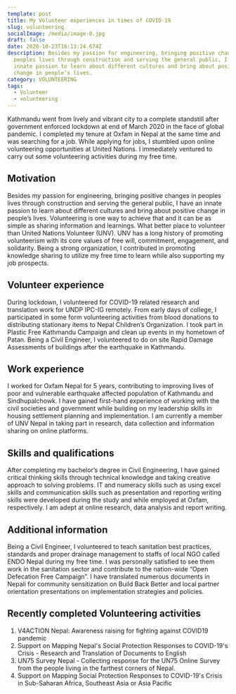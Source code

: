 ```yaml
---
template: post
title: My Volunteer experiences in times of COVID-19
slug: volunteering
socialImage: /media/image-0.jpg
draft: false
date: 2020-10-23T16:13:24.674Z
description: Besides my passion for engineering, bringing positive changes in
  peoples lives through construction and serving the general public, I have an
  innate passion to learn about different cultures and bring about positive
  change in people’s lives.
category: VOLUNTEERING
tags:
  - Volunteer
  - volunteering
---
```

Kathmandu went from lively and vibrant city to a complete standstill after government enforced lockdown at end of March 2020 in the face of global pandemic. I completed my tenure at Oxfam in Nepal at the same time and was searching for a job. While applying for jobs, I stumbled upon online volunteering opportunities at United Nations. I immediately ventured to carry out some volunteering activities during my free time. 

## Motivation

Besides my passion for engineering, bringing positive changes in peoples lives through construction and serving the general public, I have an innate passion to learn about different cultures and bring about positive change in people’s lives. Volunteering is one way to achieve that and it can be as simple as sharing information and learnings. What better place to volunteer than United Nations Volunteer (UNV). UNV has a long history of promoting volunteerism with its core values of free will, commitment, engagement, and solidarity. Being a strong organization, I contributed in promoting knowledge sharing to utilize my free time to learn while also supporting my job prospects.

## Volunteer experience

During lockdown, I volunteered for COVID-19 related research and translation work for UNDP IPC-IG remotely. From early days of college, I participated in some form volunteering activities from blood donations to distributing stationary items to Nepal Children’s Organization. I took part in Plastic Free Kathmandu Campaign and clean up events in my hometown of Patan. Being a Civil Engineer, I volunteered to do on site Rapid Damage Assessments of buildings after the earthquake in Kathmandu.

## Work experience

I worked for Oxfam Nepal for 5 years, contributing to improving lives of poor and vulnerable earthquake affected population of Kathmandu and Sindhupalchowk. I have gained first-hand experience of working with the civil societies and government while building on my leadership skills in housing settlement planning and implementation. I am currently a member of UNV Nepal in taking part in research, data collection and information sharing on online platforms.

## Skills and qualifications

After completing my bachelor’s degree in Civil Engineering, I have gained critical thinking skills through technical knowledge and taking creative approach to solving problems. IT and numeracy skills such as using excel skills and communication skills such as presentation and reporting writing skills were developed during the study and while employed at Oxfam, respectively. I am adept at online research, data analysis and report writing.

## Additional information

Being a Civil Engineer, I volunteered to teach sanitation best practices, standards and proper drainage management to staffs of local NGO called ENDO Nepal during my free time. I was personally satisfied to see them work in the sanitation sector and contribute to the nation-wide “Open Defecation Free Campaign”. I have translated numerous documents in Nepali for community sensitization on Build Back Better and local partner orientation presentations on implementation strategies and policies.

## Recently completed Volunteering activities

1. V4ACTION Nepal: Awareness raising for fighting against COVID19 pandemic
2. Support on Mapping Nepal's Social Protection Responses to COVID-19's Crisis - Research and Translation of Documents to English
3. UN75 Survey Nepal - Collecting response for the UN75 Online Survey from the people living in the farthest corners of Nepal.
4. Support on Mapping Social Protection Responses to COVID-19's Crisis in Sub-Saharan Africa, Southeast Asia or Asia Pacific